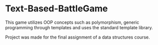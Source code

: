 # Text-Based-BattleGame

This game utilizes OOP concepts such as polymorphism, generic programming through templates and uses the standard template library.

Project was made for the final assignment of a data structures course.
